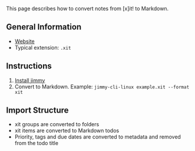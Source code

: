 This page describes how to convert notes from [x]it! to Markdown.

## General Information

- [Website](https://xit.jotaen.net/)
- Typical extension: `.xit`

## Instructions

1. [Install jimmy](../index.md#installation)
2. Convert to Markdown. Example: `jimmy-cli-linux example.xit --format xit`

## Import Structure

- xit groups are converted to folders
- xit items are converted to Markdown todos
- Priority, tags and due dates are converted to metadata and removed from the todo title
